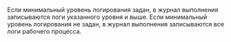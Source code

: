 Если минимальный уровень логирования задан, в журнал выполнения записываются логи указанного уровня и выше. Если минимальный уровень логирования не задан, в журнал выполнения записываются все логи рабочего процесса.